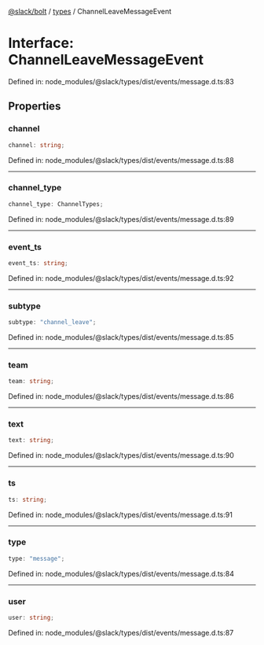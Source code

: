 [@slack/bolt](../../../../index.md) / [types](../index.md) / ChannelLeaveMessageEvent

# Interface: ChannelLeaveMessageEvent

Defined in: node\_modules/@slack/types/dist/events/message.d.ts:83

## Properties

### channel

```ts
channel: string;
```

Defined in: node\_modules/@slack/types/dist/events/message.d.ts:88

***

### channel\_type

```ts
channel_type: ChannelTypes;
```

Defined in: node\_modules/@slack/types/dist/events/message.d.ts:89

***

### event\_ts

```ts
event_ts: string;
```

Defined in: node\_modules/@slack/types/dist/events/message.d.ts:92

***

### subtype

```ts
subtype: "channel_leave";
```

Defined in: node\_modules/@slack/types/dist/events/message.d.ts:85

***

### team

```ts
team: string;
```

Defined in: node\_modules/@slack/types/dist/events/message.d.ts:86

***

### text

```ts
text: string;
```

Defined in: node\_modules/@slack/types/dist/events/message.d.ts:90

***

### ts

```ts
ts: string;
```

Defined in: node\_modules/@slack/types/dist/events/message.d.ts:91

***

### type

```ts
type: "message";
```

Defined in: node\_modules/@slack/types/dist/events/message.d.ts:84

***

### user

```ts
user: string;
```

Defined in: node\_modules/@slack/types/dist/events/message.d.ts:87
